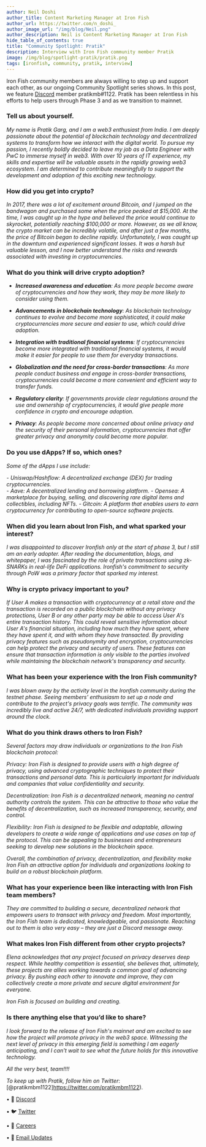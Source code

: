 ```yaml
---
author: Neil Doshi
author_title: Content Marketing Manager at Iron Fish
author_url: https://twitter.com/n_doshi_
author_image_url: "/img/blog/Neil.png"
author_description: Neil is Content Marketing Manager at Iron Fish
hide_table_of_contents: true
title: "Community Spotlight: Pratik"
description: Interview with Iron Fish community member Pratik
image: /img/blog/spotlight-pratik/pratik.png
tags: [ironfish, community, pratik, interview]
---
```


Iron Fish community members are always willing to step up and support each other, as our ongoing Community Spotlight series shows. In this post, we feature [Discord](https://discord.ironfish.network) member pratikmb#1122. Pratik has been relentless in his efforts to help users through Phase 3 and as we transition to mainnet.

### Tell us about yourself.

*My name is Pratik Garg, and I am a web3 enthusiast from India. I am deeply passionate about the potential of blockchain technology and decentralized systems to transform how we interact with the digital world. To pursue my passion, I recently boldly decided to leave my job as a Data Engineer with PwC to immerse myself in web3. With over 10 years of IT experience, my skills and expertise will be valuable assets in the rapidly growing web3 ecosystem. I am determined to contribute meaningfully to support the development and adoption of this exciting new technology.*

### How did you get into crypto?

*In 2017, there was a lot of excitement around Bitcoin, and I jumped on the bandwagon and purchased some when the price peaked at $15,000. At the time, I was caught up in the hype and believed the price would continue to skyrocket, potentially reaching $100,000 or more. However, as we all know, the crypto market can be incredibly volatile, and after just a few months, the price of Bitcoin began to decline rapidly. Unfortunately, I was caught up in the downturn and experienced significant losses. It was a harsh but valuable lesson, and I now better understand the risks and rewards associated with investing in cryptocurrencies.*

### What do you think will drive crypto adoption?

* ***Increased awareness and education**: As more people become aware of cryptocurrencies and how they work, they may be more likely to consider using them.*

* ***Advancements in blockchain technology**: As blockchain technology continues to evolve and become more sophisticated, it could make cryptocurrencies more secure and easier to use, which could drive adoption.*

* ***Integration with traditional financial systems**: If cryptocurrencies become more integrated with traditional financial systems, it would make it easier for people to use them for everyday transactions.*

* ***Globalization and the need for cross-border transactions**: As more people conduct business and engage in cross-border transactions, cryptocurrencies could become a more convenient and efficient way to transfer funds.*

* ***Regulatory clarity**: If governments provide clear regulations around the use and ownership of cryptocurrencies, it would give people more confidence in crypto and encourage adoption.*

* ***Privacy**: As people become more concerned about online privacy and the security of their personal information, cryptocurrencies that offer greater privacy and anonymity could become more popular.*

### Do you use dApps? If so, which ones?

*Some of the dApps I use include:*

*- Uniswap/Hashflow: A decentralized exchange (DEX) for trading cryptocurrencies.*  
*- Aave: A decentralized lending and borrowing platform.* 
*- Opensea: A marketplace for buying, selling, and discovering rare digital items and collectibles, including NFTs.*
*- Gitcoin: A platform that enables users to earn cryptocurrency for contributing to open-source software projects.*

### When did you learn about Iron Fish, and what sparked your interest?

*I was disappointed to discover Ironfish only at the start of phase 3, but I still am an early adopter. After reading the documentation, blogs, and whitepaper, I was fascinated by the role of private transactions using zk-SNARKs in real-life DeFi applications. Ironfish's commitment to security through PoW was a primary factor that sparked my interest.*

### Why is crypto privacy important to you?

*If User A makes a transaction with cryptocurrency at a retail store and the transaction is recorded on a public blockchain without any privacy protections, User B or any other party may be able to access User A's entire transaction history. This could reveal sensitive information about User A's financial situation, including how much they have spent, where they have spent it, and with whom they have transacted.
By providing privacy features such as pseudonymity and encryption, cryptocurrencies can help protect the privacy and security of users. These features can ensure that transaction information is only visible to the parties involved while maintaining the blockchain network's transparency and security.*

###  What has been your experience with the Iron Fish community?
*I was blown away by the activity level in the Ironfish community during the testnet phase. Seeing members' enthusiasm to set up a node and contribute to the project's privacy goals was terrific. The community was incredibly live and active 24/7, with dedicated individuals providing support around the clock.*

###  What do you think draws others to Iron Fish?

*Several factors may draw individuals or organizations to the Iron Fish blockchain protocol:*

*Privacy: Iron Fish is designed to provide users with a high degree of privacy, using advanced cryptographic techniques to protect their transactions and personal data. This is particularly important for individuals and companies that value confidentiality and security.*

*Decentralization: Iron Fish is a decentralized network, meaning no central authority controls the system. This can be attractive to those who value the benefits of decentralization, such as increased transparency, security, and control.*

*Flexibility: Iron Fish is designed to be flexible and adaptable, allowing developers to create a wide range of applications and use cases on top of the protocol. This can be appealing to businesses and entrepreneurs seeking to develop new solutions in the blockchain space.*

*Overall, the combination of privacy, decentralization, and flexibility make Iron Fish an attractive option for individuals and organizations looking to build on a robust blockchain platform.*

###  What has your experience been like interacting with Iron Fish team members?

*They are committed to building a secure, decentralized network that empowers users to transact with privacy and freedom. Most importantly, the Iron Fish team is dedicated, knowledgeable, and passionate. Reaching out to them is also very easy – they are just a Discord message away.*

### What makes Iron Fish different from other crypto projects?

*Elena acknowledges that any project focused on privacy deserves deep respect. While healthy competition is essential, she believes that, ultimately, these projects are allies working towards a common goal of advancing privacy. By pushing each other to innovate and improve, they can collectively create a more private and secure digital environment for everyone.*

*Iron Fish is focused on building and creating.*

### Is there anything else that you’d like to share?

*I look forward to the release of Iron Fish's mainnet and am excited to see how the project will promote privacy in the web3 space. Witnessing the next level of privacy in this emerging field is something I am eagerly anticipating, and I can't wait to see what the future holds for this innovative technology.*

*All the very best, team!!!!*

*To keep up with Pratik, follow him on Twitter*: [@pratikmbm1122]https://twitter.com/pratikmbm1122).

• 🎤 [Discord](https://discord.ironfish.network)

• 🐦 [Twitter](https://twitter.com/ironfishcrypto)

• 🚀 [Careers](https://ironfish.network/careers)

• 📧 [Email Updates](https://ironfish.network/#email-signup)
